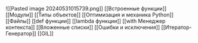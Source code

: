 ![[Pasted image 20240531015739.png]]
[[Встроенные функции]]
[[Модули]]
[[Типы объектов]]
[[Оптимизация и механика Python]]
[[Файлы]]
[[def функции]]
[[lambda функции]]
[[with Менеджер контекста]]
[[Вложенные списки]]
[[Ошибки и исключения]]
[[Итератор-Генератор]]
[[GIL]]